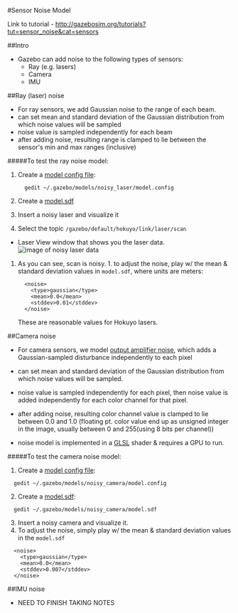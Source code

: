 #Sensor Noise Model

Link to tutorial - http://gazebosim.org/tutorials?tut=sensor_noise&cat=sensors

##Intro

- Gazebo can add noise to the following types of sensors:
  - Ray (e.g. lasers)
  - Camera
  - IMU
  
##Ray (laser) noise

- For ray sensors, we add Gaussian noise to the range of each beam.
- can set mean and standard deviation of the Gaussian distribution from which noise values will be sampled
- noise value is sampled independently for each beam
- after adding noise, resulting range is clamped to lie between the sensor's min and max ranges (inclusive)

#####To test the ray noise model:

1. Create a [model config file](https://github.com/mperez13/ROS-Tutorials/blob/master/.gazebo/models/noisy_laser/model.config):
    
    ```
      gedit ~/.gazebo/models/noisy_laser/model.config
    ```
2. Create a [model.sdf](https://github.com/mperez13/ROS-Tutorials/blob/master/.gazebo/models/noisy_laser/model.sdf)
3. Insert a noisy laser and visualize it
4. Select the topic `/gazebo/default/hokuyo/link/laser/scan`
  - Laser View window that shows you the laser data.
      ![image of noisy laser data](https://bitbucket.org/osrf/gazebo_tutorials/raw/default/sensor_noise/files/Noisy_laser_visualizer.png)
  1. As you can see, scan is noisy. 
    1. to adjust the noise, play w/ the mean & standard deviation values in `model.sdf`, where units are meters:
    
        ```
          <noise>
            <type>gaussian</type>
            <mean>0.0</mean>
            <stddev>0.01</stddev>
          </noise>
        ```
        These are reasonable values for Hokuyo lasers.

##Camera noise

- For camera sensors, we model [output amplifier noise](http://en.wikipedia.org/wiki/Image_noise#Amplifier_noise_.28Gaussian_noise.29), which adds a Gaussian-sampled disturbance independently to each pixel
- can set mean and standard deviation of the Gaussian distribution from which noise values will be sampled.
- noise value is sampled independently for each pixel, then noise value is added independently for each color channel for that pixel.
- after adding noise, resulting color channel value is clamped to lie between 0.0 and 1.0 (floating pt. color value end up as unsigned integer in the image, usually between 0 and 255(using 8 bits per channel))

- noise model is implemented in a [GLSL](http://www.opengl.org/documentation/glsl/) shader & requires a GPU to run.

#####To test the camera noise model:

1. Create a [model config file](https://github.com/mperez13/ROS-Tutorials/blob/master/.gazebo/models/noisy_camera/model.config):
  
  ```
    gedit ~/.gazebo/models/noisy_camera/model.config
  ```
2. Create a [model.sdf](https://github.com/mperez13/ROS-Tutorials/blob/master/.gazebo/models/noisy_camera/model.sdf):
  
  ```
    gedit ~/.gazebo/models/noisy_camera/model.sdf
  ```
3. Insert a noisy camera and visualize it.
  1. To adjust the noise, simply play w/ the mean & standard deviation values in the `model.sdf`
  
  ```
    <noise>
      <type>gaussian</type>
      <mean>0.0</mean>
      <stddev>0.007</stddev>
    </noise>
  ```

##IMU noise

- NEED TO FINISH TAKING NOTES







